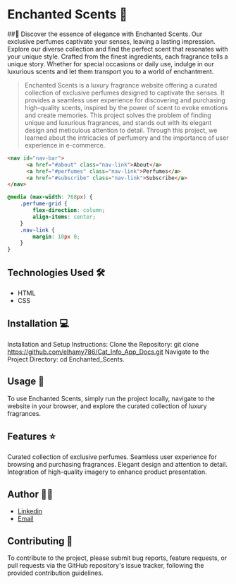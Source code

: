 # Enchanted Scents 🚀

##📝 Discover the essence of elegance with Enchanted Scents. Our exclusive perfumes captivate your senses, leaving a lasting impression. Explore our diverse collection and find the perfect scent that resonates with your unique style. Crafted from the finest ingredients, each fragrance tells a unique story. Whether for special occasions or daily use, indulge in our luxurious scents and let them transport you to a world of enchantment.

> Enchanted Scents is a luxury fragrance website offering a curated collection of exclusive perfumes designed to captivate the senses. It provides a seamless user experience for discovering and purchasing high-quality scents, inspired by the power of scent to evoke emotions and create memories. This project solves the problem of finding unique and luxurious fragrances, and stands out with its elegant design and meticulous attention to detail. Through this project, we learned about the intricacies of perfumery and the importance of user experience in e-commerce.

```html
<nav id="nav-bar">
      <a href="#about" class="nav-link">About</a>
      <a href="#perfumes" class="nav-link">Perfumes</a>
      <a href="#subscribe" class="nav-link">Subscribe</a>
</nav>
```

```css
@media (max-width: 768px) {
    .perfume-grid {
        flex-direction: column;
        align-items: center;
    }
    .nav-link {
        margin: 10px 0;
    }
}
```

## Technologies Used 🛠️

- HTML
- CSS

## Installation 💻
Installation and Setup Instructions:
Clone the Repository:
git clone https://github.com/elhamy786/Cat_Info_App_Docs.git
Navigate to the Project Directory:
cd Enchanted_Scents.

## Usage 🎯
To use Enchanted Scents, simply run the project locally, navigate to the website in your browser, and explore the curated collection of luxury fragrances.

## Features ⭐
Curated collection of exclusive perfumes.
Seamless user experience for browsing and purchasing fragrances.
Elegant design and attention to detail.
Integration of high-quality imagery to enhance product presentation.

## Author 👩‍💻
- [Linkedin](https://www.linkedin.com/in/elham-afzali-05326130b?utm_source=share&utm_campaign=share_via&utm_content=profile&utm_medium=ios_app)
- [Email](elham.afzali1383@gmail.com)

## Contributing 🤝
To contribute to the project, please submit bug reports, feature requests, or pull requests via the GitHub repository's issue tracker, following the provided contribution guidelines.

